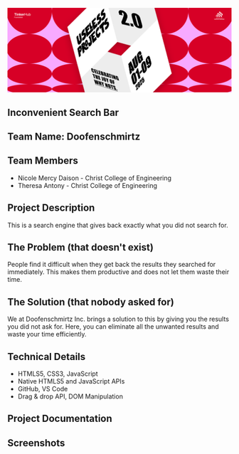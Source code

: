 ![Thappanam](https://raw.githubusercontent.com/berrysod-a/inconvenient-seachbar/refs/heads/main/useless.png)

## Inconvenient Search Bar

## Team Name: Doofenschmirtz

## Team Members
- Nicole Mercy Daison - Christ College of Engineering
- Theresa Antony - Christ College of Engineering

## Project Description
This is a search engine that gives back exactly what you did not search for. 

## The Problem (that doesn't exist)
People find it difficult when they get back the results they searched for immediately. This makes them productive and does not let them waste their time.

## The Solution (that nobody asked for)
We at Doofenschmirtz Inc. brings a solution to this by giving you the results you did not ask for. Here, you can eliminate all the unwanted results and waste your time efficiently.

## Technical Details
- HTMLS5, CSS3, JavaScript
- Native HTMLS5 and JavaScript APIs
- GitHub, VS Code
- Drag & drop API, DOM Manipulation

## Project Documentation

## Screenshots
